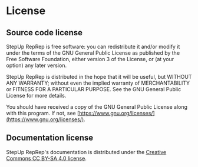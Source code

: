 # License

## Source code license

StepUp RepRep is free software: you can redistribute it and/or modify it under the terms of the GNU General Public License as published by the Free Software Foundation, either version 3 of the License, or (at your option) any later version.

StepUp RepRep is distributed in the hope that it will be useful, but WITHOUT ANY WARRANTY; without even the implied warranty of MERCHANTABILITY or FITNESS FOR A PARTICULAR PURPOSE. See the GNU General Public License for more details.

You should have received a copy of the GNU General Public License along with this program. If not, see [https://www.gnu.org/licenses/](https://www.gnu.org/licenses/).


## Documentation license

StepUp RepRep's documentation is distributed under the [Creative Commons CC BY-SA 4.0 license](https://creativecommons.org/licenses/by-sa/4.0/).
